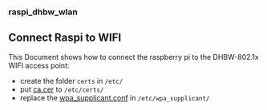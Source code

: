 ### raspi_dhbw_wlan
## Connect Raspi to WIFI
This Document shows how to connect the raspberry pi to the DHBW-802.1x WIFI access point:

 - create the folder `certs` in `/etc/`
 - put [ca.cer](http://github.com/janitz/raspi_dhbw_wlan/blob/master/ca.cer) to `/etc/certs/`
 - replace the [wpa_supplicant.conf](https://github.com/janitz/raspi_dhbw_wlan/blob/master/wpa_supplicant.conf) in `/etc/wpa_supplicant/`

